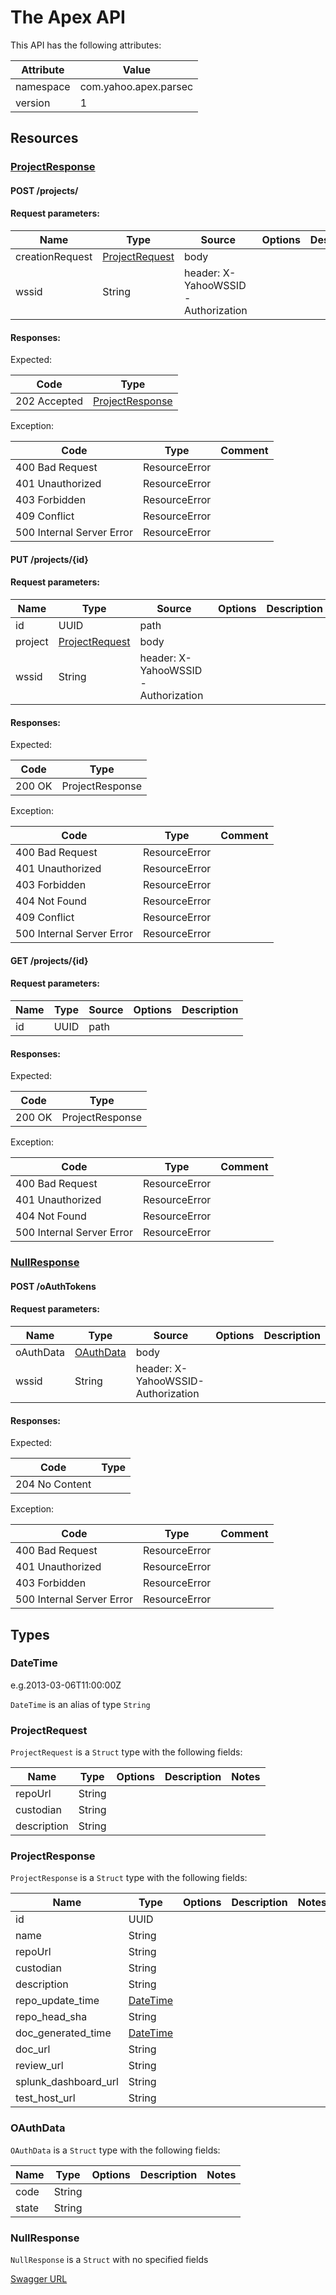 # The Apex API

This API has the following attributes:

| Attribute | Value                 |
|-----------|-----------------------|
| namespace | com.yahoo.apex.parsec |
| version   | 1                     |


## Resources

### [ProjectResponse](#ProjectResponse)

#### POST /projects/

#### Request parameters:

| Name            | Type                              | Source                             | Options | Description |
|-----------------|-----------------------------------|------------------------------------|---------|-------------|
| creationRequest | [ProjectRequest](#projectrequest) | body                               |         |             |
| wssid           | String                            | header: X-YahooWSSID-Authorization |         |             |


#### Responses:

Expected:

| Code         | Type                                |
|--------------|-------------------------------------|
| 202 Accepted | [ProjectResponse](#projectresponse) |


Exception:

| Code                      | Type          | Comment |
|---------------------------|---------------|---------|
| 400 Bad Request           | ResourceError |         |
| 401 Unauthorized          | ResourceError |         |
| 403 Forbidden             | ResourceError |         |
| 409 Conflict              | ResourceError |         |
| 500 Internal Server Error | ResourceError |         |


#### PUT /projects/{id}

#### Request parameters:

| Name    | Type                              | Source                             | Options | Description |
|---------|-----------------------------------|------------------------------------|---------|-------------|
| id      | UUID                              | path                               |         |             |
| project | [ProjectRequest](#projectrequest) | body                               |         |             |
| wssid   | String                            | header: X-YahooWSSID-Authorization |         |             |


#### Responses:

Expected:

| Code   | Type            |
|--------|-----------------|
| 200 OK | ProjectResponse |


Exception:

| Code                      | Type          | Comment |
|---------------------------|---------------|---------|
| 400 Bad Request           | ResourceError |         |
| 401 Unauthorized          | ResourceError |         |
| 403 Forbidden             | ResourceError |         |
| 404 Not Found             | ResourceError |         |
| 409 Conflict              | ResourceError |         |
| 500 Internal Server Error | ResourceError |         |


#### GET /projects/{id}

#### Request parameters:

| Name | Type | Source | Options | Description |
|------|------|--------|---------|-------------|
| id   | UUID | path   |         |             |


#### Responses:

Expected:

| Code   | Type            |
|--------|-----------------|
| 200 OK | ProjectResponse |


Exception:

| Code                      | Type          | Comment |
|---------------------------|---------------|---------|
| 400 Bad Request           | ResourceError |         |
| 401 Unauthorized          | ResourceError |         |
| 404 Not Found             | ResourceError |         |
| 500 Internal Server Error | ResourceError |         |


### [NullResponse](#NullResponse)

#### POST /oAuthTokens

#### Request parameters:

| Name      | Type                    | Source                             | Options | Description |
|-----------|-------------------------|------------------------------------|---------|-------------|
| oAuthData | [OAuthData](#oauthdata) | body                               |         |             |
| wssid     | String                  | header: X-YahooWSSID-Authorization |         |             |


#### Responses:

Expected:

| Code           | Type |
|----------------|------|
| 204 No Content |      |


Exception:

| Code                      | Type          | Comment |
|---------------------------|---------------|---------|
| 400 Bad Request           | ResourceError |         |
| 401 Unauthorized          | ResourceError |         |
| 403 Forbidden             | ResourceError |         |
| 500 Internal Server Error | ResourceError |         |


## Types

### <a name="DateTime"></a> DateTime

e.g.2013-03-06T11:00:00Z

`DateTime` is an alias of type `String`

### <a name="ProjectRequest"></a> ProjectRequest
`ProjectRequest` is a `Struct` type with the following fields:

| Name        | Type   | Options | Description | Notes |
|-------------|--------|---------|-------------|-------|
| repoUrl     | String |         |             |       |
| custodian   | String |         |             |       |
| description | String |         |             |       |


### <a name="ProjectResponse"></a> ProjectResponse
`ProjectResponse` is a `Struct` type with the following fields:

| Name                 | Type                  | Options | Description | Notes |
|----------------------|-----------------------|---------|-------------|-------|
| id                   | UUID                  |         |             |       |
| name                 | String                |         |             |       |
| repoUrl              | String                |         |             |       |
| custodian            | String                |         |             |       |
| description          | String                |         |             |       |
| repo_update_time     | [DateTime](#datetime) |         |             |       |
| repo_head_sha        | String                |         |             |       |
| doc_generated_time   | [DateTime](#datetime) |         |             |       |
| doc_url              | String                |         |             |       |
| review_url           | String                |         |             |       |
| splunk_dashboard_url | String                |         |             |       |
| test_host_url        | String                |         |             |       |


### <a name="OAuthData"></a> OAuthData
`OAuthData` is a `Struct` type with the following fields:

| Name  | Type   | Options | Description | Notes |
|-------|--------|---------|-------------|-------|
| code  | String |         |             |       |
| state | String |         |             |       |


### <a name="NullResponse"></a> NullResponse
`NullResponse` is a `Struct` with no specified fields


[Swagger URL](https://git.corp.yahoo.com/pages/ApexTest/Swagger-UI/parsec/swagger-ui/?url=https://git.corp.yahoo.com/pages/ApexTest/project_1503913701199/swagger-json/test_swagger.json)

